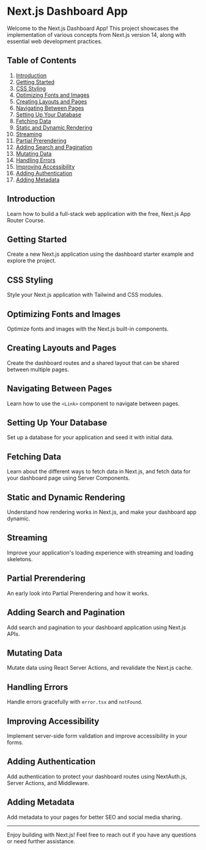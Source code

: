 # Next.js Dashboard App

Welcome to the Next.js Dashboard App! This project showcases the implementation of various concepts from Next.js version 14, along with essential web development practices.

## Table of Contents
1. [Introduction](#introduction)
2. [Getting Started](#getting-started)
3. [CSS Styling](#css-styling)
4. [Optimizing Fonts and Images](#optimizing-fonts-and-images)
5. [Creating Layouts and Pages](#creating-layouts-and-pages)
6. [Navigating Between Pages](#navigating-between-pages)
7. [Setting Up Your Database](#setting-up-your-database)
8. [Fetching Data](#fetching-data)
9. [Static and Dynamic Rendering](#static-and-dynamic-rendering)
10. [Streaming](#streaming)
11. [Partial Prerendering](#partial-prerendering)
12. [Adding Search and Pagination](#adding-search-and-pagination)
13. [Mutating Data](#mutating-data)
14. [Handling Errors](#handling-errors)
15. [Improving Accessibility](#improving-accessibility)
16. [Adding Authentication](#adding-authentication)
17. [Adding Metadata](#adding-metadata)

## Introduction
Learn how to build a full-stack web application with the free, Next.js App Router Course.

## Getting Started
Create a new Next.js application using the dashboard starter example and explore the project.

## CSS Styling
Style your Next.js application with Tailwind and CSS modules.

## Optimizing Fonts and Images
Optimize fonts and images with the Next.js built-in components.

## Creating Layouts and Pages
Create the dashboard routes and a shared layout that can be shared between multiple pages.

## Navigating Between Pages
Learn how to use the `<Link>` component to navigate between pages.

## Setting Up Your Database
Set up a database for your application and seed it with initial data.

## Fetching Data
Learn about the different ways to fetch data in Next.js, and fetch data for your dashboard page using Server Components.

## Static and Dynamic Rendering
Understand how rendering works in Next.js, and make your dashboard app dynamic.

## Streaming
Improve your application's loading experience with streaming and loading skeletons.

## Partial Prerendering
An early look into Partial Prerendering and how it works.

## Adding Search and Pagination
Add search and pagination to your dashboard application using Next.js APIs.

## Mutating Data
Mutate data using React Server Actions, and revalidate the Next.js cache.

## Handling Errors
Handle errors gracefully with `error.tsx` and `notFound`.

## Improving Accessibility
Implement server-side form validation and improve accessibility in your forms.

## Adding Authentication
Add authentication to protect your dashboard routes using NextAuth.js, Server Actions, and Middleware.

## Adding Metadata
Add metadata to your pages for better SEO and social media sharing.

---

Enjoy building with Next.js! Feel free to reach out if you have any questions or need further assistance.
